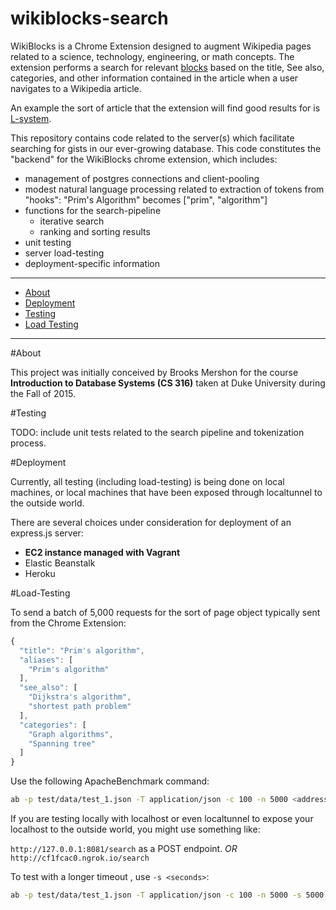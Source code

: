 wikiblocks-search
=====================

WikiBlocks is a Chrome Extension designed to augment Wikipedia pages related to a science, technology, engineering, or math concepts. The extension performs a search for relevant [blocks](http://bl.ocks.org) based on the title, See also, categories, and other information contained in the article when a user navigates to a Wikipedia article.

An example the sort of article that the extension will find good results for is [L-system](https://en.wikipedia.org/wiki/L-system).

This repository contains code related to the server(s) which facilitate searching for gists in our ever-growing database. This code constitutes the "backend" for the WikiBlocks chrome extension, which includes:

- management of postgres connections and client-pooling
- modest natural language processing related to extraction of tokens from "hooks": "Prim's Algorithm" becomes ["prim", "algorithm"]
- functions for the search-pipeline
  - iterative search
  - ranking and sorting results
- unit testing
- server load-testing
- deployment-specific information


---

* [About](#about)
* [Deployment](#deployment)
* [Testing](#testing)
* [Load Testing](#Load-Testing)

---


#About

This project was initially conceived by Brooks Mershon for the course **Introduction to Database Systems (CS 316)** taken at Duke University during the Fall of 2015.

#Testing

TODO: include unit tests related to the search pipeline and tokenization process.


#Deployment

Currently, all testing (including load-testing) is being done on local machines, or local machines that have been exposed through localtunnel to the outside world.

There are several choices under consideration for deployment of an express.js server:

- **EC2 instance managed with Vagrant**
- Elastic Beanstalk
- Heroku


#Load-Testing

To send a batch of 5,000 requests for the sort of page object typically sent from the Chrome Extension:

```js
{
  "title": "Prim's algorithm",
  "aliases": [
    "Prim's algorithm"
  ],
  "see_also": [
    "Dijkstra's algorithm",
    "shortest path problem"
  ],
  "categories": [
    "Graph algorithms",
    "Spanning tree"
  ]
}
```

Use the following ApacheBenchmark command:

```bash
ab -p test/data/test_1.json -T application/json -c 100 -n 5000 <address>/<endpoint>
```

If you are testing locally with localhost or even localtunnel to expose your localhost to the outside world, you might use something like:

`http://127.0.0.1:8081/search` as a POST endpoint.
*OR*
`http://cf1fcac0.ngrok.io/search`

To test with a longer timeout , use `-s <seconds>`:

```bash
ab -p test/data/test_1.json -T application/json -c 100 -n 5000 -s 5000 http://cf1fcac0.ngrok.io/search
```


